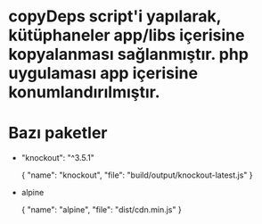 
# copyDeps script'i yapılarak, kütüphaneler app/libs içerisine kopyalanması sağlanmıştır. php uygulaması app içerisine konumlandırılmıştır.

# Bazı paketler

- "knockout": "^3.5.1"

  {
  "name": "knockout",
  "file": "build/output/knockout-latest.js"
  }

- alpine

  {
  "name": "alpine",
  "file": "dist/cdn.min.js"
  }



